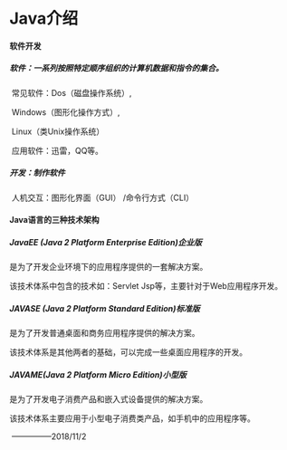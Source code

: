 #                                                          Java介绍

#### 软件开发

#####  软件：一系列按照特定顺序组织的计算机数据和指令的集合。

​            常见软件：Dos（磁盘操作系统）,

​                               Windows（图形化操作方式）,

​                               Linux（类Unix操作系统）

​            应用软件：迅雷，QQ等。

#####  开发：制作软件

​    人机交互：图形化界面（GUI）     /命令行方式（CLI）

####     Java语言的三种技术架构

##### JavaEE (Java 2 Platform Enterprise Edition)企业版

  是为了开发企业环境下的应用程序提供的一套解决方案。

  该技术体系中包含的技术如：Servlet  Jsp等，主要针对于Web应用程序开发。



##### JAVASE (Java 2 Platform Standard Edition)标准版

 是为了开发普通桌面和商务应用程序提供的解决方案。

 该技术体系是其他两者的基础，可以完成一些桌面应用程序的开发。



##### JAVAME(Java 2 Platform Micro Edition)小型版

 是为了开发电子消费产品和嵌入式设备提供的解决方案。

 该技术体系主要应用于小型电子消费类产品，如手机中的应用程序等。





​											—————2018/11/2

